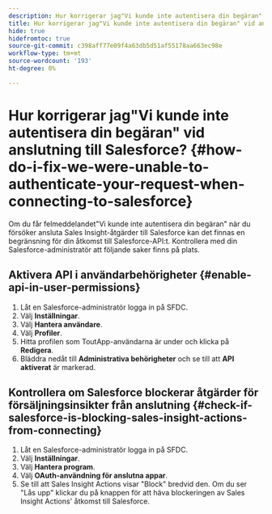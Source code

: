 ```yaml
---
description: Hur korrigerar jag"Vi kunde inte autentisera din begäran" vid anslutning till Salesforce - Marketo Docs - produktdokumentation
title: Hur korrigerar jag"Vi kunde inte autentisera din begäran" vid anslutning till Salesforce?
hide: true
hidefromtoc: true
source-git-commit: c398aff77e09f4a63db5d51af55178aa663ec98e
workflow-type: tm+mt
source-wordcount: '193'
ht-degree: 0%

---
```


# Hur korrigerar jag&quot;Vi kunde inte autentisera din begäran&quot; vid anslutning till Salesforce? {#how-do-i-fix-we-were-unable-to-authenticate-your-request-when-connecting-to-salesforce}

Om du får felmeddelandet&quot;Vi kunde inte autentisera din begäran&quot; när du försöker ansluta Sales Insight-åtgärder till Salesforce kan det finnas en begränsning för din åtkomst till Salesforce-API:t. Kontrollera med din Salesforce-administratör att följande saker finns på plats.

## Aktivera API i användarbehörigheter {#enable-api-in-user-permissions}

1. Låt en Salesforce-administratör logga in på SFDC.
1. Välj **Inställningar**.
1. Välj **Hantera användare**.
1. Välj **Profiler**.
1. Hitta profilen som ToutApp-användarna är under och klicka på **Redigera**.
1. Bläddra nedåt till **Administrativa behörigheter** och se till att **API aktiverat** är markerad.

## Kontrollera om Salesforce blockerar åtgärder för försäljningsinsikter från anslutning {#check-if-salesforce-is-blocking-sales-insight-actions-from-connecting}

1. Låt en Salesforce-administratör logga in på SFDC.
1. Välj **Inställningar**.
1. Välj **Hantera program**.
1. Välj **OAuth-användning för anslutna appar**.
1. Se till att Sales Insight Actions visar &quot;Block&quot; bredvid den. Om du ser &quot;Lås upp&quot; klickar du på knappen för att häva blockeringen av Sales Insight Actions&#39; åtkomst till Salesforce.
